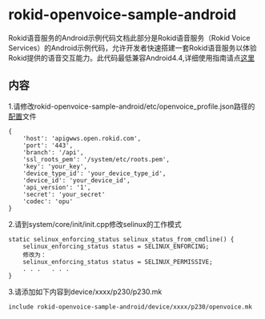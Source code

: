# rokid-openvoice-sample-android
Rokid语音服务的Android示例代码文档此部分是Rokid语音服务（Rokid Voice Services）的Android示例代码，允许开发者快速搭建一套Rokid语音服务以体验Rokid提供的语音交互能力。此代码最低兼容Android4.4,详细使用指南请点[这里](https://developer-forum.rokid.com/t/rokid-open-voice-sdk/97/10)

## 内容
1.请修改rokid-openvoice-sample-android/etc/openvoice_profile.json路径的[配置](https://developer-forum.rokid.com/t/rokid/101)文件

	{
		'host': 'apigwws.open.rokid.com',
		'port': '443',
		'branch': '/api',
		'ssl_roots_pem': '/system/etc/roots.pem',
		'key': 'your_key',
		'device_type_id': 'your_device_type_id',
		'device_id': 'your_device_id',
		'api_version': '1',
		'secret': 'your_secret'
		'codec': 'opu'
	}

2.请到system/core/init/init.cpp修改selinux的工作模式
	
	static selinux_enforcing_status selinux_status_from_cmdline() {
		selinux_enforcing_status status = SELINUX_ENFORCING;
		修改为：
		selinux_enforcing_status status = SELINUX_PERMISSIVE;
		. . .	. . . 
	}

3.请添加如下内容到device/xxxx/p230/p230.mk
	
	include rokid-openvoice-sample-android/device/xxxx/p230/openvoice.mk
